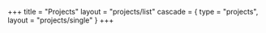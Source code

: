 +++
title = "Projects"
layout = "projects/list"
cascade = { type = "projects", layout = "projects/single" }
+++

